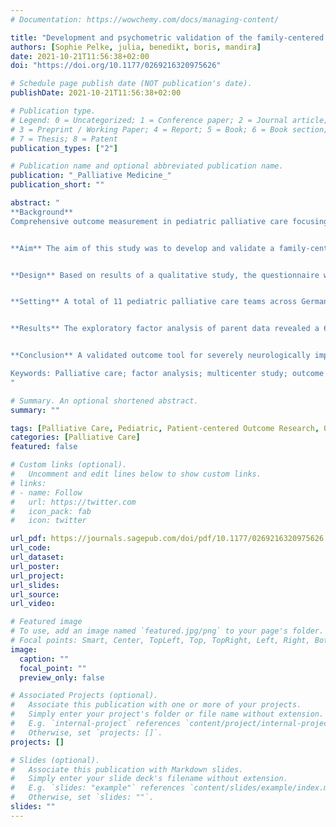 ```yaml
---
# Documentation: https://wowchemy.com/docs/managing-content/

title: "Development and psychometric validation of the family-centered multidimensional outcome measure for pediatric palliative care targeted to children with severe neurological impairmentis-A multicenter prospective study"
authors: [Sophie Pelke, julia, benedikt, boris, mandira]
date: 2021-10-21T11:56:38+02:00
doi: "https://doi.org/10.1177/0269216320975626"

# Schedule page publish date (NOT publication's date).
publishDate: 2021-10-21T11:56:38+02:00

# Publication type.
# Legend: 0 = Uncategorized; 1 = Conference paper; 2 = Journal article;
# 3 = Preprint / Working Paper; 4 = Report; 5 = Book; 6 = Book section;
# 7 = Thesis; 8 = Patent
publication_types: ["2"]

# Publication name and optional abbreviated publication name.
publication: "_Palliative Medicine_"
publication_short: ""

abstract: "
**Background**
Comprehensive outcome measurement in pediatric palliative care focusing on the entire unit of care, that is, the affected child and its family, is crucial to depict treatment effects. Despite its increasing relevance, no appropriate multidimensional outcome measures exist for the largest patient group in this field, namely children with severe neurological impairments.


**Aim** The aim of this study was to develop and validate a family-centered multidimensional outcome measure for pediatric palliative care patients with severe neurological impairment that encompasses the entire unit of care.


**Design** Based on results of a qualitative study, the questionnaire was developed by consensus-based generation of questions. It was validated in a multicenter prospective study employing exploratory and confirmatory factor analyses as well as reliability and item analyses.


**Setting** A total of 11 pediatric palliative care teams across Germany aided in the recruitment of study participants. Questionnaires were answered by 149 parents of children with severe neurological impairment and 157 professional caregivers.


**Results** The exploratory factor analysis of parent data revealed a 6-factor structure of the questionnaire representing: symptoms, the child's social participation, normalcy, social support, coping with the disease and caregiver's competencies. This structure was verified by a confirmatory factor analysis of professional caregiver data. Five separate items regarding siblings, partners, and further symptoms not applicable for all patients were added to ensure full multidimensionality.


**Conclusion** A validated outcome tool for severely neurologically impaired pediatric palliative care patients, the FACETS-OF-PPC, now exists. Due to its concise length and appropriate psychometric properties, it is well suited for clinical application.

Keywords: Palliative care; factor analysis; multicenter study; outcome measure; patient-centered outcome research; pediatric; prospective study; questionnaire design.
"

# Summary. An optional shortened abstract.
summary: ""

tags: [Palliative Care, Pediatric, Patient-centered Outcome Research, Outcome Measure, Factor Analysis, Questonnaire Design, Multicenter Study, Prospective Study]
categories: [Palliative Care]
featured: false

# Custom links (optional).
#   Uncomment and edit lines below to show custom links.
# links:
# - name: Follow
#   url: https://twitter.com
#   icon_pack: fab
#   icon: twitter

url_pdf: https://journals.sagepub.com/doi/pdf/10.1177/0269216320975626
url_code:
url_dataset:
url_poster:
url_project:
url_slides:
url_source:
url_video:

# Featured image
# To use, add an image named `featured.jpg/png` to your page's folder. 
# Focal points: Smart, Center, TopLeft, Top, TopRight, Left, Right, BottomLeft, Bottom, BottomRight.
image:
  caption: ""
  focal_point: ""
  preview_only: false

# Associated Projects (optional).
#   Associate this publication with one or more of your projects.
#   Simply enter your project's folder or file name without extension.
#   E.g. `internal-project` references `content/project/internal-project/index.md`.
#   Otherwise, set `projects: []`.
projects: []

# Slides (optional).
#   Associate this publication with Markdown slides.
#   Simply enter your slide deck's filename without extension.
#   E.g. `slides: "example"` references `content/slides/example/index.md`.
#   Otherwise, set `slides: ""`.
slides: ""
---
```

